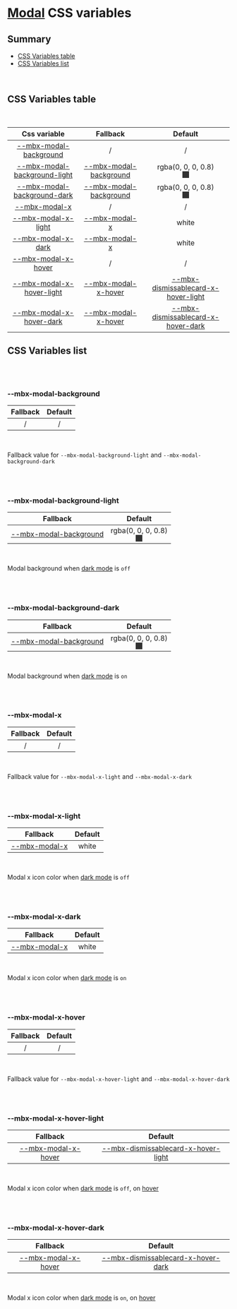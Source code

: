 # [Modal](index.md) CSS variables

## Summary

- [CSS Variables table](#css-variables-table)
- [CSS Variables list](#css-variables-list)

<br>

## CSS Variables table

<br>

| <div style='text-align:center;margin:auto;'>Css variable</div>                                                 | <div style='text-align:center;margin:auto;'>Fallback</div>                                         | <div style='text-align:center;margin:auto;'>Default</div>                                                                                                                                                                                                             |
| -------------------------------------------------------------------------------------------------------------- | -------------------------------------------------------------------------------------------------- | --------------------------------------------------------------------------------------------------------------------------------------------------------------------------------------------------------------------------------------------------------------------- |
| <div style='text-align:center;margin:auto;'>[--mbx-modal-background](#-mbx-modal-background)</div>             | <div style='text-align:center;margin:auto;'>/</div>                                                | <div style='text-align:center;margin:auto;'>/</div>                                                                                                                                                                                                                   |
| <div style='text-align:center;margin:auto;'>[--mbx-modal-background-light](#-mbx-modal-background-light)</div> | <div style='text-align:center;margin:auto;'>[--mbx-modal-background](#-mbx-modal-background)</div> | <div style='text-align:center;margin:auto;'><div><div style='text-align:center;margin-auto;'>rgba(0, 0, 0, 0.8)</div><div style='text-align:center;margin-auto;'><div style='background:rgba(0, 0, 0, 0.8);margin:auto; width:15px; height:15px;'/></div></div></div> |
| <div style='text-align:center;margin:auto;'>[--mbx-modal-background-dark](#-mbx-modal-background-dark)</div>   | <div style='text-align:center;margin:auto;'>[--mbx-modal-background](#-mbx-modal-background)</div> | <div style='text-align:center;margin:auto;'><div><div style='text-align:center;margin-auto;'>rgba(0, 0, 0, 0.8)</div><div style='text-align:center;margin-auto;'><div style='background:rgba(0, 0, 0, 0.8);margin:auto; width:15px; height:15px;'/></div></div></div> |
| <div style='text-align:center;margin:auto;'>[--mbx-modal-x](#-mbx-modal-x)</div>                               | <div style='text-align:center;margin:auto;'>/</div>                                                | <div style='text-align:center;margin:auto;'>/</div>                                                                                                                                                                                                                   |
| <div style='text-align:center;margin:auto;'>[--mbx-modal-x-light](#-mbx-modal-x-light)</div>                   | <div style='text-align:center;margin:auto;'>[--mbx-modal-x](#-mbx-modal-x)</div>                   | <div style='text-align:center;margin:auto;'>white</div>                                                                                                                                                                                                               |
| <div style='text-align:center;margin:auto;'>[--mbx-modal-x-dark](#-mbx-modal-x-dark)</div>                     | <div style='text-align:center;margin:auto;'>[--mbx-modal-x](#-mbx-modal-x)</div>                   | <div style='text-align:center;margin:auto;'>white</div>                                                                                                                                                                                                               |
| <div style='text-align:center;margin:auto;'>[--mbx-modal-x-hover](#-mbx-modal-x-hover)</div>                   | <div style='text-align:center;margin:auto;'>/</div>                                                | <div style='text-align:center;margin:auto;'>/</div>                                                                                                                                                                                                                   |
| <div style='text-align:center;margin:auto;'>[--mbx-modal-x-hover-light](#-mbx-modal-x-hover-light)</div>       | <div style='text-align:center;margin:auto;'>[--mbx-modal-x-hover](#-mbx-modal-x-hover)</div>       | <div style='text-align:center;margin:auto;'>[--mbx-dismissablecard-x-hover-light](https://cianciarusocataldo.github.io/mobrix-ui/docs/components/molecules/DismissableCard/css-vars/#-mbx-dismissablecard-x-hover-light)</div>                                        |
| <div style='text-align:center;margin:auto;'>[--mbx-modal-x-hover-dark](#-mbx-modal-x-hover-dark)</div>         | <div style='text-align:center;margin:auto;'>[--mbx-modal-x-hover](#-mbx-modal-x-hover)</div>       | <div style='text-align:center;margin:auto;'>[--mbx-dismissablecard-x-hover-dark](https://cianciarusocataldo.github.io/mobrix-ui/docs/components/molecules/DismissableCard/css-vars/#-mbx-dismissablecard-x-hover-dark)</div>                                          |

## CSS Variables list

<br>

<br>

### --mbx-modal-background

| <div style='text-align:center;margin:auto;'>Fallback</div> | <div style='text-align:center;margin:auto;'>Default</div> |
| ---------------------------------------------------------- | --------------------------------------------------------- |
| <div style='text-align:center;margin:auto;'>/</div>        | <div style='text-align:center;margin:auto;'>/</div>       |

<br>

Fallback value for `--mbx-modal-background-light` and `--mbx-modal-background-dark`

<br>

<br>

### --mbx-modal-background-light

| <div style='text-align:center;margin:auto;'>Fallback</div>                                         | <div style='text-align:center;margin:auto;'>Default</div>                                                                                                                                                                                                             |
| -------------------------------------------------------------------------------------------------- | --------------------------------------------------------------------------------------------------------------------------------------------------------------------------------------------------------------------------------------------------------------------- |
| <div style='text-align:center;margin:auto;'>[--mbx-modal-background](#-mbx-modal-background)</div> | <div style='text-align:center;margin:auto;'><div><div style='text-align:center;margin-auto;'>rgba(0, 0, 0, 0.8)</div><div style='text-align:center;margin-auto;'><div style='background:rgba(0, 0, 0, 0.8);margin:auto; width:15px; height:15px;'/></div></div></div> |

<br>

Modal background when [dark mode](https://cianciarusocataldo.github.io/mobrix-ui/docs/shared/props/#dark) is `off`

<br>

<br>

### --mbx-modal-background-dark

| <div style='text-align:center;margin:auto;'>Fallback</div>                                         | <div style='text-align:center;margin:auto;'>Default</div>                                                                                                                                                                                                             |
| -------------------------------------------------------------------------------------------------- | --------------------------------------------------------------------------------------------------------------------------------------------------------------------------------------------------------------------------------------------------------------------- |
| <div style='text-align:center;margin:auto;'>[--mbx-modal-background](#-mbx-modal-background)</div> | <div style='text-align:center;margin:auto;'><div><div style='text-align:center;margin-auto;'>rgba(0, 0, 0, 0.8)</div><div style='text-align:center;margin-auto;'><div style='background:rgba(0, 0, 0, 0.8);margin:auto; width:15px; height:15px;'/></div></div></div> |

<br>

Modal background when [dark mode](https://cianciarusocataldo.github.io/mobrix-ui/docs/shared/props/#dark) is `on`

<br>

<br>

### --mbx-modal-x

| <div style='text-align:center;margin:auto;'>Fallback</div> | <div style='text-align:center;margin:auto;'>Default</div> |
| ---------------------------------------------------------- | --------------------------------------------------------- |
| <div style='text-align:center;margin:auto;'>/</div>        | <div style='text-align:center;margin:auto;'>/</div>       |

<br>

Fallback value for `--mbx-modal-x-light` and `--mbx-modal-x-dark`

<br>

<br>

### --mbx-modal-x-light

| <div style='text-align:center;margin:auto;'>Fallback</div>                       | <div style='text-align:center;margin:auto;'>Default</div> |
| -------------------------------------------------------------------------------- | --------------------------------------------------------- |
| <div style='text-align:center;margin:auto;'>[--mbx-modal-x](#-mbx-modal-x)</div> | <div style='text-align:center;margin:auto;'>white</div>   |

<br>

Modal x icon color when [dark mode](https://cianciarusocataldo.github.io/mobrix-ui/docs/shared/props/#dark) is `off`

<br>

<br>

### --mbx-modal-x-dark

| <div style='text-align:center;margin:auto;'>Fallback</div>                       | <div style='text-align:center;margin:auto;'>Default</div> |
| -------------------------------------------------------------------------------- | --------------------------------------------------------- |
| <div style='text-align:center;margin:auto;'>[--mbx-modal-x](#-mbx-modal-x)</div> | <div style='text-align:center;margin:auto;'>white</div>   |

<br>

Modal x icon color when [dark mode](https://cianciarusocataldo.github.io/mobrix-ui/docs/shared/props/#dark) is `on`

<br>

<br>

### --mbx-modal-x-hover

| <div style='text-align:center;margin:auto;'>Fallback</div> | <div style='text-align:center;margin:auto;'>Default</div> |
| ---------------------------------------------------------- | --------------------------------------------------------- |
| <div style='text-align:center;margin:auto;'>/</div>        | <div style='text-align:center;margin:auto;'>/</div>       |

<br>

Fallback value for `--mbx-modal-x-hover-light` and `--mbx-modal-x-hover-dark`

<br>

<br>

### --mbx-modal-x-hover-light

| <div style='text-align:center;margin:auto;'>Fallback</div>                                   | <div style='text-align:center;margin:auto;'>Default</div>                                                                                                                                                                      |
| -------------------------------------------------------------------------------------------- | ------------------------------------------------------------------------------------------------------------------------------------------------------------------------------------------------------------------------------ |
| <div style='text-align:center;margin:auto;'>[--mbx-modal-x-hover](#-mbx-modal-x-hover)</div> | <div style='text-align:center;margin:auto;'>[--mbx-dismissablecard-x-hover-light](https://cianciarusocataldo.github.io/mobrix-ui/docs/components/molecules/DismissableCard/css-vars/#-mbx-dismissablecard-x-hover-light)</div> |

<br>

Modal x icon color when [dark mode](https://cianciarusocataldo.github.io/mobrix-ui/docs/shared/props/#dark) is `off`, on [hover](https://cianciarusocataldo.github.io/mobrix-ui/docs/shared/props/#hover)

<br>

<br>

### --mbx-modal-x-hover-dark

| <div style='text-align:center;margin:auto;'>Fallback</div>                                   | <div style='text-align:center;margin:auto;'>Default</div>                                                                                                                                                                    |
| -------------------------------------------------------------------------------------------- | ---------------------------------------------------------------------------------------------------------------------------------------------------------------------------------------------------------------------------- |
| <div style='text-align:center;margin:auto;'>[--mbx-modal-x-hover](#-mbx-modal-x-hover)</div> | <div style='text-align:center;margin:auto;'>[--mbx-dismissablecard-x-hover-dark](https://cianciarusocataldo.github.io/mobrix-ui/docs/components/molecules/DismissableCard/css-vars/#-mbx-dismissablecard-x-hover-dark)</div> |

<br>

Modal x icon color when [dark mode](https://cianciarusocataldo.github.io/mobrix-ui/docs/shared/props/#dark) is `on`, on [hover](https://cianciarusocataldo.github.io/mobrix-ui/docs/shared/props/#hover)

<br>

